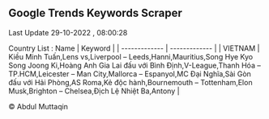 

## Google Trends Keywords Scraper 
 
Last Update 29-10-2022 , 08:00:28

Country List :
 Name  | Keyword |
| ------------- | ------------- |
| VIETNAM | Kiều Minh Tuấn,Lens vs,Liverpool – Leeds,Hanni,Mauritius,Song Hye Kyo Song Joong Ki,Hoàng Anh Gia Lai đấu với Bình Định,V-League,Thanh Hóa – TP.HCM,Leicester – Man City,Mallorca – Espanyol,MC Đại Nghĩa,Sài Gòn đấu với Hải Phòng,AS Roma,Kẻ độc hành,Bournemouth – Tottenham,Elon Musk,Brighton – Chelsea,Địch Lệ Nhiệt Ba,Antony |



© Abdul Muttaqin 
